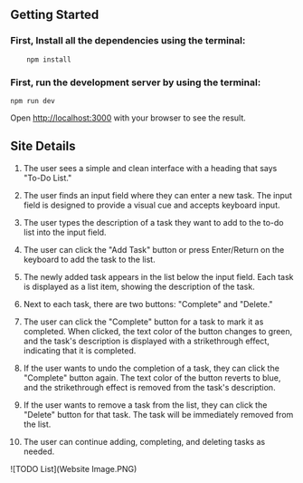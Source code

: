 ## Getting Started

### First, Install all the dependencies using the terminal:

```
    npm install
```

### First, run the development server by using the terminal:

```
npm run dev
```

Open [http://localhost:3000](http://localhost:3000) with your browser to see the result.

## Site Details

1. The user sees a simple and clean interface with a heading that says "To-Do List."

2. The user finds an input field where they can enter a new task. The input field is designed to provide a visual cue and accepts keyboard input.

3. The user types the description of a task they want to add to the to-do list into the input field.

4. The user can click the "Add Task" button or press Enter/Return on the keyboard to add the task to the list.

5. The newly added task appears in the list below the input field. Each task is displayed as a list item, showing the description of the task.

6. Next to each task, there are two buttons: "Complete" and "Delete."

7. The user can click the "Complete" button for a task to mark it as completed. When clicked, the text color of the button changes to green, and the task's description is displayed with a strikethrough effect, indicating that it is completed.

8. If the user wants to undo the completion of a task, they can click the "Complete" button again. The text color of the button reverts to blue, and the strikethrough effect is removed from the task's description.

9. If the user wants to remove a task from the list, they can click the "Delete" button for that task. The task will be immediately removed from the list.

10. The user can continue adding, completing, and deleting tasks as needed.

![TODO List](Website Image.PNG)
